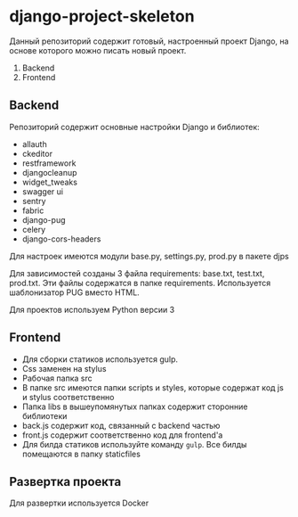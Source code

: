 # django-project-skeleton
Данный репозиторий содержит готовый, настроенный проект Django, на основе которого можно писать новый проект.

1. Backend
2. Frontend

## Backend

Репозиторий содержит основные настройки Django и библиотек:

- allauth
- ckeditor
- restframework
- djangocleanup
- widget_tweaks
- swagger ui
- sentry
- fabric
- django-pug
- celery
- django-cors-headers

Для настроек имеются модули base.py, settings.py, prod.py в пакете djps

Для зависимостей созданы 3 файла requirements: base.txt, test.txt, prod.txt. Эти файлы содержатся в папке requirements.
Используется шаблонизатор PUG вместо HTML.

Для проектов используем Python версии 3


## Frontend

- Для сборки статиков используется gulp. 
- Css заменен на stylus
- Рабочая папка src
- В папке src имеются папки scripts и styles, которые содержат код js и stylus соответственно
- Папка libs в вышеупомянутых папках содержит сторонние библиотеки
- back.js содержит код, связанный с backend частью
- front.js содержит соответственно код для frontend'а
- Для билда статиков используйте команду `gulp`. Все билды помещаются в папку staticfiles


## Развертка проекта
Для развертки используется Docker